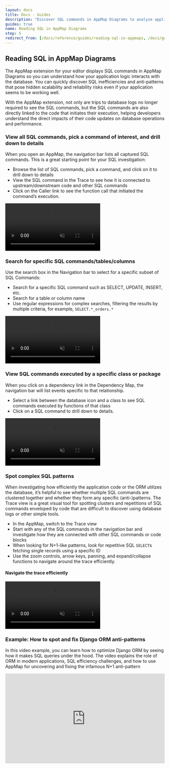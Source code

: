```yaml
---
layout: docs
title: Docs - Guides
description: "Discover SQL commands in AppMap Diagrams to analyze application logic's database interactions, spot inefficiencies, and understand code impacts for improved performance and reliability."
guides: true
name: Reading SQL in AppMap Diagrams
step: 5
redirect_from: [/docs/reference/guides/reading-sql-in-appmaps, /docs/guides/reading-sql-in-appmap-diagrams]
---
```


## Reading SQL in AppMap Diagrams
The AppMap extension for your editor displays SQL commands in AppMap Diagrams so you can understand how your application logic interacts with the database. You can quickly discover SQL inefficiencies and anti-patterns that pose hidden scalability and reliability risks even if your application seems to be working well.

With the AppMap extension, not only are trips to database logs no longer required to see the SQL commands, but the SQL commands are also directly linked to the code that initiates their execution, helping developers understand the direct impacts of their code updates on database operations and performance.   

### View all SQL commands, pick a command of interest, and drill down to details
When you open an AppMap, the navigation bar lists all captured SQL commands. This is a great starting point for your SQL investigation: 
- Browse the list of SQL commands, pick a command, and click on it to drill down to details
- View the SQL command in the Trace to see how it is connected to upstream/downstream code and other SQL commands
- Click on the Caller link to see the function call that initiated the command’s execution.

<div class="video-container">
  <video playsinline loop autoplay muted>
    <source src="/assets/img/docs/view-all-sql-commands.mp4" type="video/mp4">
  </video>
</div>

### Search for specific SQL commands/tables/columns
Use the search box in the Navigation bar to select for a specific subset of SQL Commands: 
- Search for a specific SQL command such as SELECT, UPDATE, INSERT, etc.
- Search for a table or column name
- Use regular expressions for complex searches, filtering the results by multiple criteria, for example, `SELECT.*_orders.*`

<div class="video-container">
  <video playsinline loop autoplay muted>
    <source src="/assets/img/docs/search-for-specific-sql-commands.mp4" type="video/mp4">
  </video>
</div>

### View SQL commands executed by a specific class or package
When you click on a dependency link in the Dependency Map, the navigation bar will list events specific to that relationship. 
- Select a link between the database icon and a class to see SQL commands executed by functions of that class
- Click on a SQL command to drill down to details.

<div class="video-container">
  <video playsinline loop autoplay muted>
    <source src="/assets/img/docs/view-specific-sql-executed-by-class.mp4" type="video/mp4">
  </video>
</div>

### Spot complex SQL patterns
When investigating how efficiently the application code or the ORM utilizes the database, it’s helpful to see whether multiple SQL commands are clustered together and whether they form any specific (anti-)patterns. The Trace view is a great visual tool for spotting clusters and repetitions of SQL commands enveloped by code that are difficult to discover using database logs or other simple tools.
- In the AppMap, switch to the Trace view
- Start with any of the SQL commands in the navigation bar and investigate how they are connected with other SQL commands or code blocks
- When looking for N+1-like patterns, look for repetitive SQL `SELECT`s fetching single records using a specific ID
- Use the zoom controls, arrow keys, panning, and expand/collapse functions to navigate around the trace efficiently.

#### Navigate the trace efficiently
<div class="video-container">
  <video playsinline loop autoplay muted>
    <source src="/assets/img/docs/navigate-the-trace-efficiently.mp4" type="video/mp4">
  </video>
</div>


### Example: How to spot and fix Django ORM anti-patterns
In this video example, you can learn how to optimize Django ORM by seeing how it makes SQL queries under the hood. The video explains the role of ORM in modern applications, SQL efficiency challenges, and how to use AppMap for uncovering and fixing the infamous N+1 anti-pattern

<div style="position: relative; padding-bottom: 56.25%; height: 0;"><iframe src="https://www.loom.com/embed/3872950e96174da4a714211b2af7f56e" frameborder="0" webkitallowfullscreen mozallowfullscreen allowfullscreen style="position: absolute; top: 0; left: 0; width: 100%; height: 100%;"></iframe></div>
